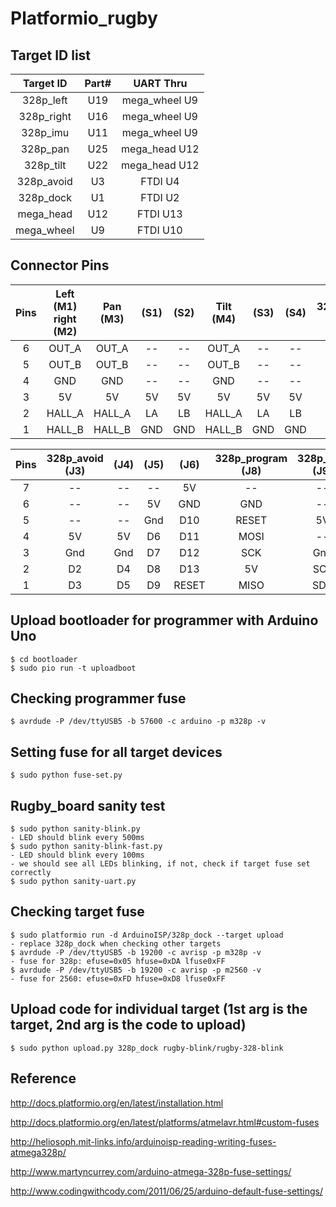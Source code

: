 # Platformio_rugby

## Target ID list
  
Target ID | Part# | UART Thru   |
:--------:|:-----:|:-----------:|
328p_left |  U19  |mega_wheel U9|
328p_right|  U16  |mega_wheel U9|
328p_imu  |  U11  |mega_wheel U9|
328p_pan  |  U25  |mega_head U12|
328p_tilt |  U22  |mega_head U12|
328p_avoid|  U3   |FTDI U4      |
328p_dock |  U1   |FTDI U2      |
mega_head |  U12  |FTDI U13     |
mega_wheel|  U9   |FTDI U10     |

## Connector Pins 

Pins| Left (M1) right (M2)|Pan (M3) | (S1) | (S2) | Tilt (M4) | (S3) | (S4) | 328p_dock (J1)|
:--:|:-------------------:|:-------:|:----:|:----:|:---------:|:----:|:----:|:-------------:|
6   | OUT_A               | OUT_A   |  --  |  --  |  OUT_A    |  --  |  --  |  --           |
5   | OUT_B               | OUT_B   |  --  |  --  |  OUT_B    |  --  |  --  |  --           |
4   | GND                 | GND     |  --  |  --  |  GND      |  --  |  --  |  5V           |
3   | 5V                  | 5V      |  5V  |  5V  |  5V       |  5V  |  5V  |  Gnd          |
2   | HALL_A              | HALL_A  |  LA  |  LB  |  HALL_A   |  LA  |  LB  |  D5           |
1   | HALL_B              | HALL_B  |  GND |  GND |  HALL_B   |  GND |  GND |  D6           |

Pins| 328p_avoid (J3) | (J4) | (J5) | (J6) | 328p_program (J8) | 328p_IMU (J9) | mega_head (J10) | (J11) |        
:--:|:---------------:|:----:|:----:|:----:|:-----------------:|:-------------:|:---------------:|:-----:|
 7  |        --       |  --  | --   | 5V   |  --               |        --     |  --             | --    |
 6  |        --       |  --  | 5V   | GND  |  GND              |        --     |  --             | --    |
 5  |        --       |  --  | Gnd  | D10  |  RESET            |        5V     |  5V             | SCL   |
 4  |        5V       |  5V  | D6   | D11  |  MOSI             |        --     |  Gnd            | SDA   |
 3  |        Gnd      |  Gnd | D7   | D12  |  SCK              |        Gnd    |  SA0            | --    |
 2  |        D2       |  D4  | D8   | D13  |  5V               |        SCL    |  SA1            | GND   |
 1  |        D3       |  D5  | D9   | RESET|  MISO             |        SDA    |  SD2            | GND   |


## Upload bootloader for programmer with Arduino Uno
    $ cd bootloader
    $ sudo pio run -t uploadboot

## Checking programmer fuse
    $ avrdude -P /dev/ttyUSB5 -b 57600 -c arduino -p m328p -v

## Setting fuse for all target devices
    $ sudo python fuse-set.py

## Rugby_board sanity test 
    $ sudo python sanity-blink.py 
    - LED should blink every 500ms
    $ sudo python sanity-blink-fast.py 
    - LED should blink every 100ms
    - we should see all LEDs blinking, if not, check if target fuse set correctly
    $ sudo python sanity-uart.py

## Checking target fuse 
    $ sudo platformio run -d ArduinoISP/328p_dock --target upload
    - replace 328p_dock when checking other targets
    $ avrdude -P /dev/ttyUSB5 -b 19200 -c avrisp -p m328p -v
    - fuse for 328p: efuse=0x05 hfuse=0xDA lfuse0xFF
    $ avrdude -P /dev/ttyUSB5 -b 19200 -c avrisp -p m2560 -v
    - fuse for 2560: efuse=0xFD hfuse=0xD8 lfuse0xFF

## Upload code for individual target (1st arg is the target, 2nd arg is the code to upload)
    $ sudo python upload.py 328p_dock rugby-blink/rugby-328-blink 
    
## Reference 
  http://docs.platformio.org/en/latest/installation.html
  
  http://docs.platformio.org/en/latest/platforms/atmelavr.html#custom-fuses

  http://heliosoph.mit-links.info/arduinoisp-reading-writing-fuses-atmega328p/
  
  http://www.martyncurrey.com/arduino-atmega-328p-fuse-settings/
  
  http://www.codingwithcody.com/2011/06/25/arduino-default-fuse-settings/
